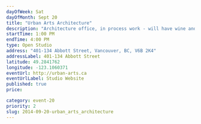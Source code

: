 ```yaml
---
dayOfWeek: Sat
dayOfMonth: Sept 20
title: "Urban Arts Architecture"
description: "Architecture office, in process work - will have wine and munchies. Buzz for entry."
startTime: 1:00 PM
endTime: 4:00 PM
type: Open Studio
address: "401-134 Abbott Street, Vancouver, BC, V6B 2K4"
addressLabel: 401-134 Abbott Street
latitude: 49.2841762
longitude: -123.1060371
eventUrl: http://urban-arts.ca
eventUrlLabel: Studio Website
published: true
price: 

category: event-20
priority: 2
slug: 2014-09-20-urban_arts_architecture
---
```

